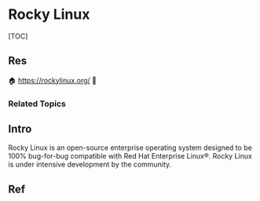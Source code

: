 # Rocky Linux

[TOC]



## Res
🏠 https://rockylinux.org/
🚧 


### Related Topics



## Intro
Rocky Linux is an open-source enterprise operating system designed to be 100% bug-for-bug compatible with Red Hat Enterprise Linux®. Rocky Linux is under intensive development by the community.




## Ref
